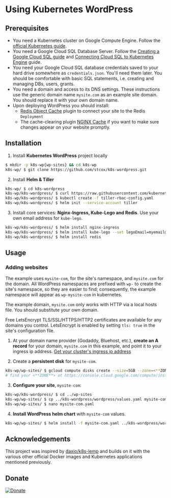 # Using Kubernetes WordPress
## Prerequisites
* You need a Kubernetes cluster on Google Compute Engine. Follow the [official Kubernetes guide](https://cloud.google.com/kubernetes-engine/docs/how-to/creating-a-container-cluster "Creating a Container Cluster").
* You need a Google Cloud SQL Database Server. Follow the [Creating a Google Cloud SQL guide](https://cloud.google.com/sql/docs/mysql/create-instance "Create Google Cloud SQL instance") and [Connecting Cloud SQL to Kubernetes Engine](https://cloud.google.com/sql/docs/mysql/connect-kubernetes-engine) guide.
* You need your Google Cloud SQL database credentials saved to your hard drive somewhere as `credentials.json`. You'll need them later. You should be comfortable with basic SQL statements, i.e. creating and managing DBs, users, grants.
* You need a domain and access to its DNS settings. These instructions use the generic domain name `mysite.com` as an example site domain. You should replace it with your own domain name.
* Upon deploying WordPress you should install:
  * [Redis Object Cache](https://wordpress.org/plugins/redis-cache/ "Redis Object Cache plugin for WordPress") plugin to connect your site to the Redis `Deployment`
  * The cache-clearing plugin [NGINX Cache](https://wordpress.org/plugins/nginx-cache/) if you want to make sure changes appear on your website promptly.

## Installation
1. Install **Kubernetes WordPress** project locally
```bash
$ mkdir -p k8s-wp{wp-sites} && cd k8s-wp
k8s-wp/ $ git clone https://github.com/stcox/k8s-wordpress.git
```

2. Install **Helm & Tiller**
```bash
k8s-wp/ $ cd k8s-wordpress
k8s-wp/k8s-wordpress/ $ curl https://raw.githubusercontent.com/kubernetes/helm/master/scripts/get | bash
k8s-wp/k8s-wordpress/ $ kubectl create -f tiller-rbac-config.yaml
k8s-wp/k8s-wordpress/ $ helm init --service-account tiller
```

3. Install core services: **Nginx-Ingress, Kube-Lego and Redis**. Use your own email address for `kube-lego`.
```bash
k8s-wp/k8s-wordpress/ $ helm install nginx-ingress
k8s-wp/k8s-wordpress/ $ helm install kube-lego --set legoEmail=myemail@mysite.com
k8s-wp/k8s-wordpress/ $ helm install redis
```

## Usage
### Adding websites
The example uses `mysite-com`, for the site's namespace, and `mysite.com` for the domain. All WordPress namespaces are prefixed with `wp-` to create the site's namespace, so they are easier to find; consequently, the example namespace will appear as `wp-mysite-com` in kubernetes.

The example domain, `mysite.com` only works with HTTP via a local hosts file. You should substitute your own domain.

Free LetsEncrypt TLS/SSL/HTTPS/HTTP2 certificates are available for any domains you control. LetsEncrypt is enabled by setting `tls: true` in the site's configuration file.

1. At your domain name provider (Godaddy, Bluehost, etc.), **create an A record** for your domain, `mysite.com` in this example, and point it to your ingress ip address. [Get your cluster's ingress ip address](http://localhost:8001/api/v1/namespaces/kube-system/services/https:kubernetes-dashboard:/proxy/#!/service?namespace=nginx-ingress)

2. Create a **persistent disk** for `mysite-com`.
```bash
k8s-wp/wp-sites/ $ gcloud compute disks create --size=5GB --zone=<**ZONE**> mysite-com
# find your <**ZONE**> at https://console.cloud.google.com/compute/instanceGroups/list
```

3. **Configure your site**, `mysite-com`:
```bash
k8s-wp/k8s-wordpress/ $ cd ../wp-sites
k8s-wp/wp-sites/ $ cp ../k8s-wordpress/wordpress/values.yaml mysite-com.yaml
k8s-wp/wp-sites/ $ nano mysite-com.yaml
```

4. **Install WordPress helm chart** with `mysite-com` values.
```bash
k8s-wp/wp-sites/ $ helm install -f mysite-com.yaml ../k8s-wordpress/wordpress
```

## Acknowledgements
This project was inspired by [daxio/k8s-lemp](https://github.com/daxio/k8s-lemp) and builds on it with the various other official Docker images and Kubernetes applications mentioned previously.

## Donate
[![Donate](https://img.shields.io/badge/Donate-PayPal-green.svg)](https://www.paypal.com/cgi-bin/webscr?cmd=_s-xclick&hosted_button_id=FNLE7XYVKHSS2)
